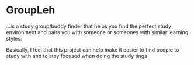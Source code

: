 # GroupLeh
...is a study group/buddy finder that helps you find the perfect study environment and pairs you with someone or someones with similar learning styles.

Basically, I feel that this project can help make it easier to find people to study with and to stay focused when doing the study tings
